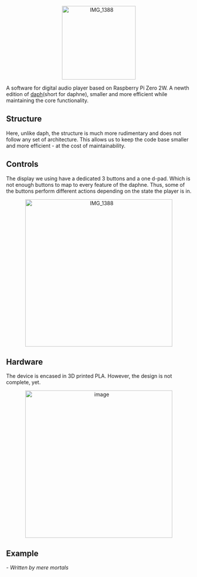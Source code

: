 <p align="center">
  <img height="200" alt="IMG_1388" src="https://github.com/user-attachments/assets/c6726a8a-c1e7-4cb5-876b-8c186e1ceff2" />
</p>

A software for digital audio player based on Raspberry Pi Zero 2W.
A newth edition of [daph](https://github.com/Elmonade/daph)(short for daphne), smaller and more efficient while maintaining the core functionality.

## Structure
Here, unlike daph, the structure is much more rudimentary and does not follow
any set of architecture. This allows us to keep the code base smaller and more
efficient - at the cost of maintainability.

## Controls
The display we using have a dedicated 3 buttons and a one d-pad. Which is not
enough buttons to map to every feature of the daphne. Thus, some of the buttons perform
different actions depending on the state the player is in.

<p align="center">
  <img height="400" alt="IMG_1388" src="https://github.com/user-attachments/assets/f1cd3276-474a-4972-95c2-5b35434767d2" />
</p>

## Hardware
The device is encased in 3D printed PLA. However, the design is not complete, yet.
<p align="center">
<img height="400" alt="image" src="https://github.com/user-attachments/assets/777cf037-fe27-4c31-8829-c25ee06c5667" />
</p>

## Example

*- Written by mere mortals*


